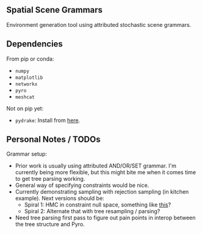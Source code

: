 Spatial Scene Grammars
-------------

Environment generation tool using attributed stochastic scene grammars.

## Dependencies

From pip or conda:
- `numpy`
- `matplotlib`
- `networkx`
- `pyro`
- `meshcat`

Not on pip yet:
- `pydrake`: Install from [here](https://drake.mit.edu/python_bindings.html).


## Personal Notes / TODOs

Grammar setup:
- Prior work is usually using attributed AND/OR/SET grammar. I'm currently being more flexible,
but this might bite me when it comes time to get tree parsing working.
- General way of specifying constraints would be nice.
- Currently demonstrating sampling with rejection sampling (in kitchen example). Next versions should be:
  - Spiral 1: HMC in constraint null space, something like [this](https://dritchie.github.io/pdf/hmc.pdf)?
  - Spiral 2: Alternate that with tree resampling / parsing?
- Need tree parsing first pass to figure out pain points in interop between the tree structure and Pyro.